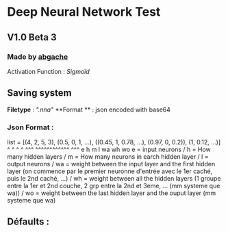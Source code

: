 # Deep Neural Network Test
## V1.0 Beta 3
### Made by [abgache](https://abgache.pro/)
Activation Function : _Sigmoïd_

## Saving system
**Filetype** : _".nna"_
**Format ** : json encoded with base64
### Json Format : 
list = [(4, 2, 5, 3), (0.5, 0, 1, ...), ((0.45, 1, 0.78, ...), (0.97, 0, 0.2)), (1, 0.12, ...)]
        ^  ^  ^  ^        ^^^                       ^^^^^^^^^^^^                    ^^^
        e  h  m  l         wa                            wh                          wo
e = input neurons / h = How many hidden layers / m = How many neurons in earch hidden layer / l = output neurons / 
wa = weight between the input layer and the first hidden layer (on commence par le premier neuronne d'entrée avec le 1er caché, puis le 2nd caché, ...) /
wh = weight between all the hidden layers (1 groupe entre la 1er et 2nd couche, 2 grp entre la 2nd et 3eme, ... (mm systeme que wa)) / 
wo = weight between the last hidden layer and the ouput layer (mm systeme que wa)
## Défaults :
